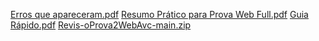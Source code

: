 [Erros que apareceram.pdf](https://github.com/user-attachments/files/20763391/Erros.que.apareceram.pdf)
[Resumo Prático para Prova Web Full.pdf](https://github.com/user-attachments/files/20763392/Resumo.Pratico.para.Prova.Web.Full.pdf)
[Guia Rápido.pdf](https://github.com/user-attachments/files/20763997/Guia.Rapido.pdf)
[Revis-oProva2WebAvc-main.zip](https://github.com/user-attachments/files/20764007/Revis-oProva2WebAvc-main.zip)
